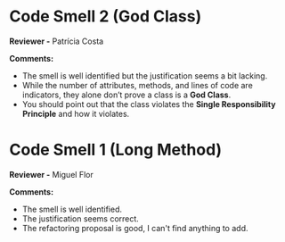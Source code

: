 # Code Smell 2 (God Class)

**Reviewer -** Patrícia Costa

**Comments:**

- The smell is well identified but the justification seems a bit lacking.
- While the number of attributes, methods, and lines of code are indicators, they alone don’t prove a class is a **God Class**.
- You should point out that the class violates the **Single Responsibility Principle** and how it violates.

# Code Smell 1 (Long Method)

**Reviewer -** Miguel Flor

**Comments:**

- The smell is well identified.
- The justification seems correct.
- The refactoring proposal is good, I can't find anything to add.

